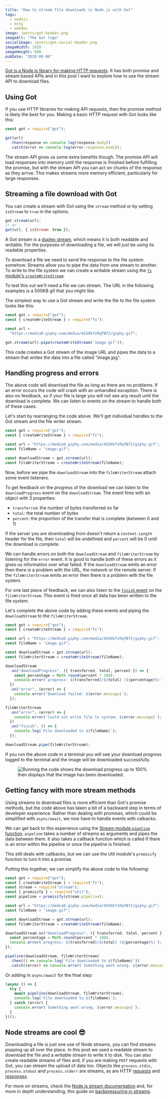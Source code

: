 ```yaml
---
title: "How to stream file downloads in Node.js with Got"
tags:
  - nodejs
  - http
  - webdev
image: /posts/got-header.png
imageAlt: "The Got logo"
socialImage: /posts/got-social-header.png
imageWidth: 1920
imageHeight: 600
pubDate: "2020-08-06"
---
```


[Got is a Node.js library for making HTTP requests](https://www.npmjs.com/package/got). It has both promise and stream based APIs and in this post I want to explore how to use the stream API to download files.

## Using Got

If you use HTTP libraries for making API requests, then the promise method is likely the best for you. Making a basic HTTP request with Got looks like this:

```javascript
const got = require("got");

got(url)
  .then(response => console.log(response.body))
  .catch(error => console.log(error.response.body));
```

The stream API gives us some extra benefits though. The promise API will load responses into memory until the response is finished before fulfilling the promise, but with the stream API you can act on chunks of the response as they arrive. This makes streams more memory efficient, particularly for large responses.

## Streaming a file download with Got

You can create a stream with Got using the `stream` method or by setting `isStream` to `true` in the options.

```javascript
got.stream(url);
// or
got(url, { isStream: true });
```

A Got stream is a [duplex stream](https://nodejs.org/api/stream.html#stream_class_stream_duplex), which means it is both readable and writable. For the purposes of downloading a file, we will just be using its readable properties.

To download a file we need to send the response to the file system somehow. Streams allow you to pipe the data from one stream to another. To write to the file system we can create a writable stream using the [`fs` module's `createWriteStream`](https://nodejs.org/api/fs.html#fs_fs_createwritestream_path_options).

To test this out we'll need a file we can stream. The URL in the following examples is a 500KB gif that you might like.

The simplest way to use a Got stream and write the file to the file system looks like this:

```javascript
const got = require("got");
const { createWriteStream } = require("fs");

const url =
  "https://media0.giphy.com/media/4SS0kfzRqfBf2/giphy.gif";

got.stream(url).pipe(createWriteStream('image.gif'));
```

This code creates a Got stream of the image URL and pipes the data to a stream that writes the data into a file called "image.jpg".

## Handling progress and errors

The above code will download the file as long as there are no problems. If an error occurs the code will crash with an unhandled exception. There is also no feedback, so if your file is large you will not see any result until the download is complete. We can listen to events on the stream to handle both of these cases.

Let's start by rearranging the code above. We'll get individual handles to the Got stream and the file writer stream.

```javascript
const got = require("got");
const { createWriteStream } = require("fs");

const url = "https://media0.giphy.com/media/4SS0kfzRqfBf2/giphy.gif";
const fileName = "image.gif";

const downloadStream = got.stream(url);
const fileWriterStream = createWriteStream(fileName);
```

Now, before we pipe the `downloadStream` into the `fileWriterStream` attach some event listeners.

To get feedback on the progress of the download we can listen to the `downloadProgress` event on the `downloadStream`. The event fires with an object with 3 properties:

* `transferred`: the number of bytes transferred so far
* `total`: the total number of bytes
* `percent`: the proportion of the transfer that is complete (between 0 and 1)

If the server you are downloading from doesn't return a `Content-Length` header for the file, then `total` will be undefined and `percent` will be 0 until the download is complete.

We can handle errors on both the `downloadStream` and `fileWriterStream` by listening for the `error` event. It is good to handle both of these errors as it gives us information over what failed. If the `downloadStream` emits an error then there is a problem with the URL, the network or the remote server. If the `fileWriterStream` emits an error then there is a problem with the file system.

For one last piece of feedback, we can also listen to the [`finish` event](https://nodejs.org/api/stream.html#stream_event_finish) on the `fileWriterStream`. This event is fired once all data has been written to the file system.

Let's complete the above code by adding these events and piping the `downloadStream` to the `fileWriterStream`.

```javascript
const got = require("got");
const { createWriteStream } = require("fs");

const url = "https://media0.giphy.com/media/4SS0kfzRqfBf2/giphy.gif";
const fileName = "image.gif";

const downloadStream = got.stream(url);
const fileWriterStream = createWriteStream(fileName);

downloadStream
  .on("downloadProgress", ({ transferred, total, percent }) => {
    const percentage = Math.round(percent * 100);
    console.error(`progress: ${transferred}/${total} (${percentage}%)`);
  })
  .on("error", (error) => {
    console.error(`Download failed: ${error.message}`);
  });

fileWriterStream
  .on("error", (error) => {
    console.error(`Could not write file to system: ${error.message}`);
  })
  .on("finish", () => {
    console.log(`File downloaded to ${fileName}`);
  });

downloadStream.pipe(fileWriterStream);
```

If you run the above code in a terminal you will see your download progress logged to the terminal and the image will be downloaded successfully.

<figure class="post-image post-image-outside">
  <img src="/posts/got-download.png" alt="Running the code shows the download progress up to 100% then displays that the image has been downloaded." loading="lazy">
  </picture>
</figure>

## Getting fancy with more stream methods

Using streams to download files is more efficient than Got's promise methods, but the code above has taken a bit of a backward step in terms of developer experience. Rather than dealing with promises, which could be simplified with `async/await`, we now have to handle events with calbacks.

We can get back to this experience using the [Stream module `pipeline` function](https://nodejs.org/api/stream.html#stream_stream_pipeline_streams_callback). `pipeline` takes a number of streams as arguments and pipes the data between them. It also takes a callback function which is called if there is an error within the pipeline or once the pipeline is finished.

This still deals with callbacks, but we can use the Util module's `promisify` function to turn it into a promise.

Putting this together, we can simplify the above code to the following:

```javascript
const got = require("got");
const { createWriteStream } = require("fs");
const stream = require("stream");
const { promisify } = require("util");
const pipeline = promisify(stream.pipeline);

const url = "https://media0.giphy.com/media/4SS0kfzRqfBf2/giphy.gif";
const fileName = "image.gif";

const downloadStream = got.stream(url);
const fileWriterStream = createWriteStream(fileName);

downloadStream.on("downloadProgress", ({ transferred, total, percent }) => {
  const percentage = Math.round(percent * 100);
  console.error(`progress: ${transferred}/${total} (${percentage}%)`);
});

pipeline(downloadStream, fileWriterStream)
  .then(() => console.log(`File downloaded to ${fileName}`))
  .catch((error) => console.error(`Something went wrong. ${error.message}`));
```

Or adding in `async/await` for the final step:

```javascript
(async () => {
  try {
    await pipeline(downloadStream, fileWriterStream);
    console.log(`File downloaded to ${fileName}`);
  } catch (error) {
    console.error(`Something went wrong. ${error.message}`);
  }
})();
```

## Node streams are cool 😎

Downloading a file is just one use of Node streams, you can find streams popping up all over the place. In this post we used a readable stream to download the file and a writable stream to write it to disk. You can also create readable streams of files and, if you are making `POST` requests with Got, you can stream the upload of data too. Objects like `process.stdin`, `process.stdout` and `process.stderr` are streams, as are HTTP [requests](https://nodejs.org/api/http.html#http_class_http_incomingmessage) and [responses](https://nodejs.org/api/http.html#http_class_http_serverresponse).

For more on streams, check the [Node.js stream documentation](https://nodejs.org/api/stream.html#stream_stream) and, for more in depth understanding, this guide on [backpressuring in streams](https://nodejs.org/en/docs/guides/backpressuring-in-streams/).